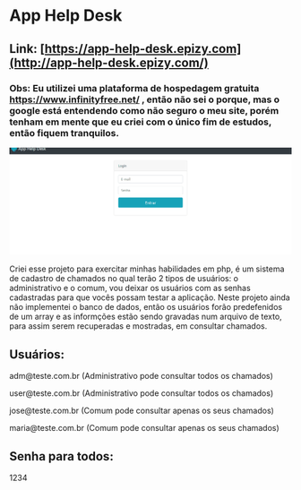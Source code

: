 # App Help Desk
## Link: [https://app-help-desk.epizy.com](http://app-help-desk.epizy.com/) 

### Obs: Eu utilizei uma plataforma de hospedagem gratuita https://www.infinityfree.net/ , então não sei o porque, mas o google está entendendo como não seguro o meu site, porém tenham em mente que eu criei com o único fim de estudos, então fiquem tranquilos.

<img src="./gif/help_desk.gif">
<p> Criei esse projeto para exercitar minhas habilidades em php, é um sistema de cadastro de chamados no qual terão 2 tipos de usuários:
o administrativo e o comum, vou deixar os usuários com as senhas cadastradas para que vocês possam testar a aplicação. Neste projeto ainda não implementei o banco de dados,
então os usuários forão predefenidos de um array e as informções estão sendo gravadas num arquivo de texto, para assim serem recuperadas e mostradas, em consultar chamados.
</p>

## Usuários:
<p>adm@teste.com.br (Administrativo pode consultar todos os chamados)</p>
<p>user@teste.com.br (Administrativo pode consultar todos os chamados)</p>
<p>jose@teste.com.br (Comum pode consultar apenas os seus chamados)</p>
<p>maria@teste.com.br (Comum pode consultar apenas os seus chamados)</p>

## Senha para todos:
<p>1234</p>

